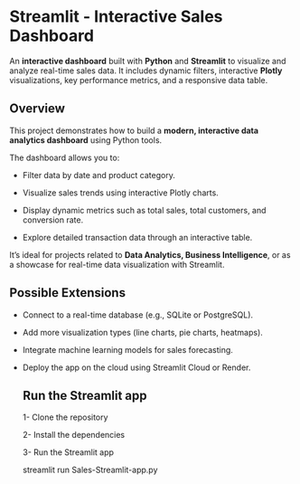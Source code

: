 # Streamlit - Interactive Sales Dashboard

An **interactive dashboard** built with **Python** and **Streamlit** to visualize and analyze real-time sales data.
It includes dynamic filters, interactive **Plotly** visualizations, key performance metrics, and a responsive data table.


## Overview

This project demonstrates how to build a **modern, interactive data analytics dashboard** using Python tools.

The dashboard allows you to:

- Filter data by date and product category.

- Visualize sales trends using interactive Plotly charts.

- Display dynamic metrics such as total sales, total customers, and conversion rate.

- Explore detailed transaction data through an interactive table.

It’s ideal for projects related to **Data Analytics, Business Intelligence**, or as a showcase for real-time data visualization with Streamlit.



## Possible Extensions

- Connect to a real-time database (e.g., SQLite or PostgreSQL).

- Add more visualization types (line charts, pie charts, heatmaps).

- Integrate machine learning models for sales forecasting.

- Deploy the app on the cloud using Streamlit Cloud or Render.



  ## Run the Streamlit app

  1- Clone the repository
  
  2- Install the dependencies
  
  3- Run the Streamlit app

  streamlit run Sales-Streamlit-app.py


